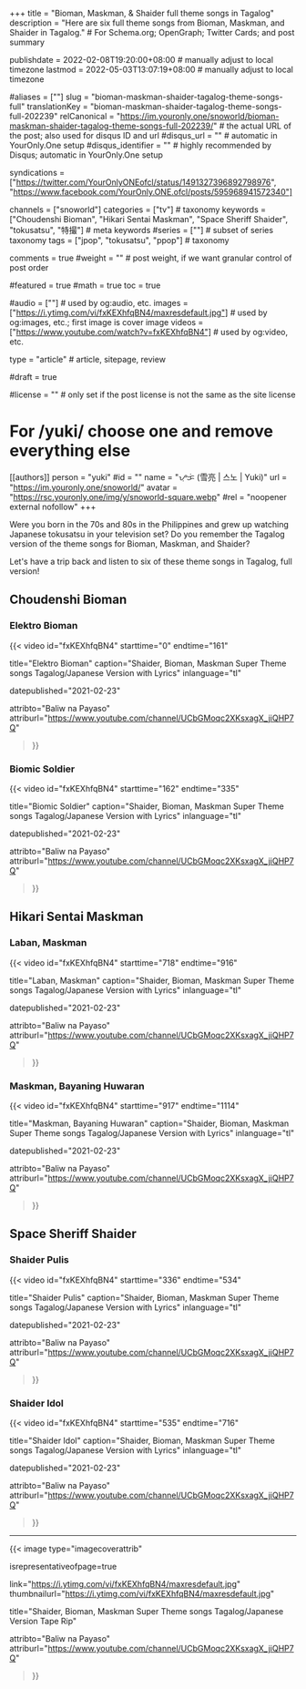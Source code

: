 +++
title = "Bioman, Maskman, & Shaider full theme songs in Tagalog"
description = "Here are six full theme songs from Bioman, Maskman, and Shaider in Tagalog."                                                    # For Schema.org; OpenGraph; Twitter Cards; and post summary

publishdate = 2022-02-08T19:20:00+08:00                                        # manually adjust to local timezone
lastmod = 2022-05-03T13:07:19+08:00                                     # manually adjust to local timezone

#aliases = [""]
slug = "bioman-maskman-shaider-tagalog-theme-songs-full"
translationKey = "bioman-maskman-shaider-tagalog-theme-songs-full-202239"
relCanonical = "https://im.youronly.one/snoworld/bioman-maskman-shaider-tagalog-theme-songs-full-202239/"                                                   # the actual URL of the post; also used for disqus ID and url
#disqus_url = ""                                                    # automatic in YourOnly.One setup
#disqus_identifier = ""                                             # highly recommended by Disqus; automatic in YourOnly.One setup

syndications = ["https://twitter.com/YourOnlyONEofcl/status/1491327396892798976", "https://www.facebook.com/YourOnly.ONE.ofcl/posts/595968941572340"]

channels = ["snoworld"]
categories = ["tv"]                                                   # taxonomy
keywords = ["Choudenshi Bioman", "Hikari Sentai Maskman", "Space Sheriff Shaider", "tokusatsu", "特撮"]                                                     # meta keywords
#series = [""]                                                       # subset of series taxonomy
tags = ["jpop", "tokusatsu", "ppop"]                                                         # taxonomy

comments = true
#weight = ""                                                        # post weight, if we want granular control of post order

#featured = true
#math = true
toc = true

#audio = [""]                                                        # used by og:audio, etc.
images = ["https://i.ytimg.com/vi/fxKEXhfqBN4/maxresdefault.jpg"]                                                       # used by og:images, etc.; first image is cover image
videos = ["https://www.youtube.com/watch?v=fxKEXhfqBN4"]                                                       # used by og:video, etc.

type = "article"                                                           # article, sitepage, review

#draft = true

#license = ""                                                       # only set if the post license is not the same as the site license

# For /yuki/ choose one and remove everything else
[[authors]]
  person = "yuki"
  #id = ""
  name = "ᜌᜓᜃᜒ (雪亮 | 스노 | Yuki)"
  url = "https://im.youronly.one/snoworld/"
  avatar = "https://rsc.youronly.one/img/y/snoworld-square.webp"
  #rel = "noopener external nofollow"
+++

Were you born in the 70s and 80s in the Philippines and grew up watching Japanese tokusatsu in your television set? Do you remember the Tagalog version of the theme songs for Bioman, Maskman, and Shaider?

Let's have a trip back and listen to six of these theme songs in Tagalog, full version!

<!--more-->

## Choudenshi Bioman

### Elektro Bioman

{{< video
  id="fxKEXhfqBN4"
  starttime="0"
  endtime="161"

  title="Elektro Bioman"
  caption="Shaider, Bioman, Maskman Super Theme songs Tagalog/Japanese Version with Lyrics"
  inlanguage="tl"

  datepublished="2021-02-23"

  attribto="Baliw na Payaso"
  attriburl="https://www.youtube.com/channel/UCbGMoqc2XKsxagX_jiQHP7Q"
>}}

### Biomic Soldier

{{< video
  id="fxKEXhfqBN4"
  starttime="162"
  endtime="335"

  title="Biomic Soldier"
  caption="Shaider, Bioman, Maskman Super Theme songs Tagalog/Japanese Version with Lyrics"
  inlanguage="tl"

  datepublished="2021-02-23"

  attribto="Baliw na Payaso"
  attriburl="https://www.youtube.com/channel/UCbGMoqc2XKsxagX_jiQHP7Q"
>}}

## Hikari Sentai Maskman

### Laban, Maskman

{{< video
  id="fxKEXhfqBN4"
  starttime="718"
  endtime="916"

  title="Laban, Maskman"
  caption="Shaider, Bioman, Maskman Super Theme songs Tagalog/Japanese Version with Lyrics"
  inlanguage="tl"

  datepublished="2021-02-23"

  attribto="Baliw na Payaso"
  attriburl="https://www.youtube.com/channel/UCbGMoqc2XKsxagX_jiQHP7Q"
>}}

### Maskman, Bayaning Huwaran

{{< video
  id="fxKEXhfqBN4"
  starttime="917"
  endtime="1114"

  title="Maskman, Bayaning Huwaran"
  caption="Shaider, Bioman, Maskman Super Theme songs Tagalog/Japanese Version with Lyrics"
  inlanguage="tl"

  datepublished="2021-02-23"

  attribto="Baliw na Payaso"
  attriburl="https://www.youtube.com/channel/UCbGMoqc2XKsxagX_jiQHP7Q"
>}}

## Space Sheriff Shaider

### Shaider Pulis

{{< video
  id="fxKEXhfqBN4"
  starttime="336"
  endtime="534"

  title="Shaider Pulis"
  caption="Shaider, Bioman, Maskman Super Theme songs Tagalog/Japanese Version with Lyrics"
  inlanguage="tl"

  datepublished="2021-02-23"

  attribto="Baliw na Payaso"
  attriburl="https://www.youtube.com/channel/UCbGMoqc2XKsxagX_jiQHP7Q"
>}}

### Shaider Idol

{{< video
  id="fxKEXhfqBN4"
  starttime="535"
  endtime="716"

  title="Shaider Idol"
  caption="Shaider, Bioman, Maskman Super Theme songs Tagalog/Japanese Version with Lyrics"
  inlanguage="tl"

  datepublished="2021-02-23"

  attribto="Baliw na Payaso"
  attriburl="https://www.youtube.com/channel/UCbGMoqc2XKsxagX_jiQHP7Q"
>}}

---

{{< image
  type="imagecoverattrib"

  isrepresentativeofpage=true

  link="https://i.ytimg.com/vi/fxKEXhfqBN4/maxresdefault.jpg"
  thumbnailurl="https://i.ytimg.com/vi/fxKEXhfqBN4/maxresdefault.jpg"

  title="Shaider, Bioman, Maskman Super Theme songs Tagalog/Japanese Version Tape Rip"

  attribto="Baliw na Payaso"
  attriburl="https://www.youtube.com/channel/UCbGMoqc2XKsxagX_jiQHP7Q"
>}}

